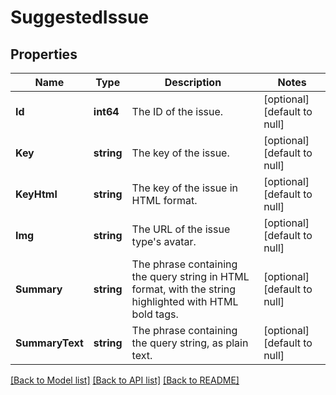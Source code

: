 # SuggestedIssue

## Properties
Name | Type | Description | Notes
------------ | ------------- | ------------- | -------------
**Id** | **int64** | The ID of the issue. | [optional] [default to null]
**Key** | **string** | The key of the issue. | [optional] [default to null]
**KeyHtml** | **string** | The key of the issue in HTML format. | [optional] [default to null]
**Img** | **string** | The URL of the issue type&#x27;s avatar. | [optional] [default to null]
**Summary** | **string** | The phrase containing the query string in HTML format, with the string highlighted with HTML bold tags. | [optional] [default to null]
**SummaryText** | **string** | The phrase containing the query string, as plain text. | [optional] [default to null]

[[Back to Model list]](../README.md#documentation-for-models) [[Back to API list]](../README.md#documentation-for-api-endpoints) [[Back to README]](../README.md)

